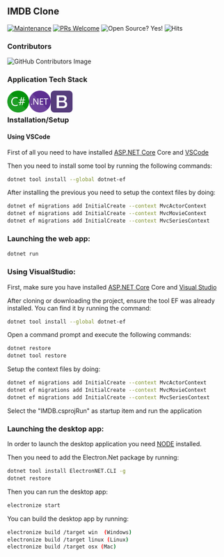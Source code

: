 ## IMDB Clone
[![Maintenance](https://img.shields.io/badge/Maintained%3F-yes-green.svg)](https://GitHub.com/AdopseTeam/IMDB/graphs/commit-activity)
[![PRs Welcome](https://img.shields.io/badge/PRs-welcome-brightgreen.svg?style=flat-square)](http://makeapullrequest.com)
![Open Source? Yes!](https://badgen.net/badge/Open%20Source%20%3F/Yes%21/blue?icon=github)
![Hits](https://hitcounter.pythonanywhere.com/count/tag.svg?url=https://github.com/AdopseTeam/IMDB)


### Contributors
![GitHub Contributors Image](https://contrib.rocks/image?repo=AdopseTeam/IMDB)


### Application Tech Stack
<img align="left" alt="C#"  width="50px" src="https://raw.githubusercontent.com/github/explore/80688e429a7d4ef2fca1e82350fe8e3517d3494d/topics/csharp/csharp.png" /> 
<img align="left" alt=".Net"  width="50px" src="https://raw.githubusercontent.com/github/explore/80688e429a7d4ef2fca1e82350fe8e3517d3494d/topics/dotnet/dotnet.png" /> 
<img align="left" alt="Bootstrap"  width="50px" src="https://raw.githubusercontent.com/github/explore/80688e429a7d4ef2fca1e82350fe8e3517d3494d/topics/bootstrap/bootstrap.png" /> 

<br/>
<br/>

### Installation/Setup

#### Using VSCode

First of all you need to have installed [ASP.NET Core](https://dotnet.microsoft.com/download) Core and [VSCode](https://code.visualstudio.com/download)

Then you need to install some tool by running the following commands:

``` bash
dotnet tool install --global dotnet-ef
```

After installing the previous you need to setup the context files by doing:
``` bash
dotnet ef migrations add InitialCreate --context MvcActorContext
dotnet ef migrations add InitialCreate --context MvcMovieContext
dotnet ef migrations add InitialCreate --context MvcSeriesContext
```

### Launching the web app:
```bash
dotnet run
```

### Using VisualStudio:

First, make sure you have installed [ASP.NET Core](https://dotnet.microsoft.com/download) Core and [Visual Studio](https://visualstudio.microsoft.com/vs/)

After cloning or downloading the project, ensure the tool EF was already installed. You can find it by running the command:

``` bash
dotnet tool install --global dotnet-ef
```

Open a command prompt and execute the following commands:

```bash
dotnet restore
dotnet tool restore
```

Setup the context files by doing:

``` bash
dotnet ef migrations add InitialCreate --context MvcActorContext
dotnet ef migrations add InitialCreate --context MvcMovieContext
dotnet ef migrations add InitialCreate --context MvcSeriesContext
```

Select the "IMDB.csprojRun" as startup item and run the application 



### Launching the desktop app:
In order to launch the desktop application you need [NODE](https://nodejs.org/en/download/) installed.

Then you need to add the Electron.Net package by running:
```bash
dotnet tool install ElectronNET.CLI -g
dotnet restore
```

Then you can run the desktop app:
```bash
electronize start
```

You can build the desktop app by running:
```bash
electronize build /target win  (Windows)
electronize build /target linux (Linux)
electronize build /target osx (Mac)
```
